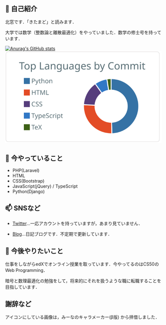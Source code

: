 ## 👋 自己紹介 

北窓です．「きたまど」と読みます．

大学では数学（整数論と離散最適化）をやっていました．数学の修士号を持っています．

[![Anurag's GitHub stats](https://github-readme-stats.vercel.app/api?username=Seasawher&count_private=true&theme=github_dark)](https://github.com/anuraghazra/github-readme-stats) [![](https://raw.githubusercontent.com/Seasawher/Seasawher/main/profile-summary-card-output/default/2-most-commit-language.svg)](https://github.com/vn7n24fzkq/github-profile-summary-cards)

## 🔭 今やっていること

* PHP(Laravel)
* HTML
* CSS(Bootstrap)
* JavaScript(jQuery) / TypeScript
* Python(Django)

## 📫 SNSなど

* [Twitter](https://twitter.com/seasawher)...一応アカウントを持っていますが，あまり見ていません．

* [Blog](https://seasawher.hatenablog.com/)...日記ブログです．不定期で更新しています．

## 🌱 今後やりたいこと

仕事をしながらedXでオンライン授業を取っています．今やってるのはCS50のWeb Programming．

暗号と数理最適化の勉強をして，将来的にそれを扱うような職に転職することを目指しています．

## 謝辞など

アイコンにしている画像は，みーなのキャラメーカー(β版) から拝借しました．
